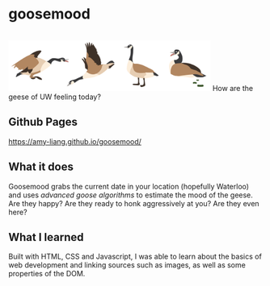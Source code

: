 # goosemood
<br/>
<img src="https://github.com/amy-liang/goosemood/blob/master/img/geese.png?raw=true" width="400" height="100"/>
How are the geese of UW feeling today?

## Github Pages
https://amy-liang.github.io/goosemood/

## What it does
Goosemood grabs the current date in your location (hopefully Waterloo) and uses *advanced goose algorithms* to estimate the mood of the geese. Are they happy? Are they ready to honk aggressively at you? Are they even here?

## What I learned
Built with HTML, CSS and Javascript, I was able to learn about the basics of web development and linking sources such as images, as well as some properties of the DOM.
